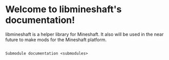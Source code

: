 # Welcome to libmineshaft's documentation!
libmineshaft is a helper library for Mineshaft. It also will be used in the near future to make mods for the Mineshaft platform.

```{toctree}

Submodule documentation <submodules>
```
